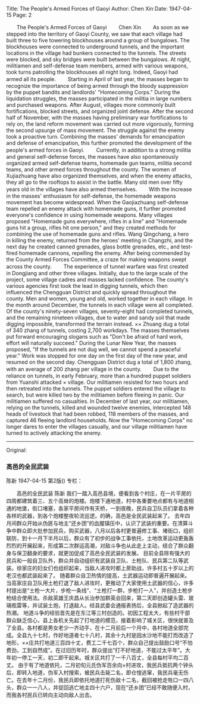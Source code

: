 Title: The People's Armed Forces of Gaoyi
Author: Chen Xin
Date: 1947-04-15
Page: 2

　　The People's Armed Forces of Gaoyi
　　Chen Xin
　　As soon as we stepped into the territory of Gaoyi County, we saw that each village had built three to five towering blockhouses around a group of bungalows. The blockhouses were connected to underground tunnels, and the important locations in the village had bunkers connected to the tunnels. The streets were blocked, and sky bridges were built between the bungalows. At night, militiamen and self-defense team members, armed with various weapons, took turns patrolling the blockhouses all night long. Indeed, Gaoyi had armed all its people.
　　Starting in April of last year, the masses began to recognize the importance of being armed through the bloody suppression by the puppet bandits and landlords' "Homecoming Corps." During the liquidation struggles, the masses participated in the militia in large numbers and purchased weapons. After August, villages more commonly built fortifications, blocked streets, and organized joint defense. After the second half of November, with the masses having preliminary war fortifications to rely on, the land reform movement was carried out more vigorously, forming the second upsurge of mass movement. The struggle against the enemy took a proactive turn. Combining the masses' demands for emancipation and defense of emancipation, this further promoted the development of the people's armed forces in Gaoyi.
　　Currently, in addition to a strong militia and general self-defense forces, the masses have also spontaneously organized armed self-defense teams, homemade gun teams, militia second teams, and other armed forces throughout the county. The women of Xujiazhuang have also organized themselves, and when the enemy attacks, they all go to the rooftops to assist in the battle. Many old men over fifty years old in the villages have also armed themselves.
　　With the increase in the masses' enthusiasm for self-defense, the homemade weapons movement has become widespread. When the Gaojiazhuang self-defense team repelled an enemy attack with homemade guns, it further promoted everyone's confidence in using homemade weapons. Many villages proposed "Homemade guns everywhere, rifles in a line" and "Homemade guns hit a group, rifles hit one person," and they created methods for combining the use of homemade guns and rifles. Wang Qingchang, a hero in killing the enemy, returned from the heroes' meeting in Changzhi, and the next day he created canned grenades, glass bottle grenades, etc., and test-fired homemade cannons, repelling the enemy. After being commended by the County Armed Forces Committee, a craze for making weapons swept across the county.
　　The experience of tunnel warfare was first created in Dongjiang and other three villages. Initially, due to the large scale of the project, some village cadres and masses lacked confidence. The county's various agencies first took the lead in digging tunnels, which then influenced the Chengguan District and quickly spread throughout the county. Men and women, young and old, worked together in each village. In the month around December, the tunnels in each village were all completed. Of the county's ninety-seven villages, seventy-eight had completed tunnels, and the remaining nineteen villages, due to water and sandy soil that made digging impossible, transformed the terrain instead. ×× Zhuang dug a total of 340 zhang of tunnels, costing 2,700 workdays. The masses themselves put forward encouraging slogans such as "Don't be afraid of hard work, effort will naturally succeed." During the Lunar New Year, the masses proposed, "If the tunnels are not dug well, we cannot spend a peaceful year." Work was stopped for one day on the first day of the new year, and resumed on the second day. Chengguan District dug a total of 1,800 zhang, with an average of 200 zhang per village in the county.
　　Due to the reliance on tunnels, in early February, more than a hundred puppet soldiers from Yuanshi attacked × village. Our militiamen resisted for two hours and then retreated into the tunnels. The puppet soldiers entered the village to search, but were killed two by the militiamen before fleeing in panic. Our militiamen suffered no casualties. In December of last year, our militiamen, relying on the tunnels, killed and wounded twelve enemies, intercepted 148 heads of livestock that had been robbed, 118 members of the masses, and captured 46 fleeing landlord households. Now the "Homecoming Corps" no longer dares to enter the villages casually, and our village militiamen have turned to actively attacking the enemy.



<hr /> 

Original: 


### 高邑的全民武装
陈新
1947-04-15
第2版()
专栏：

　　高邑的全民武装
    陈新
    我们一踏入高邑县境，便看到各个村庄，在一片平房的四周都建筑着三、五个高耸的炮楼。炮楼下通地道，村中各重要地点都有与地道相通的地堡，街口堵塞，各家平房间作有天桥，一到夜晚，民兵自卫队员们拿着各种各样的武器，到各个炮楼整夜轮流巡逻。的确，高邑是全民武装起来了。
    去年四月间群众开始从伪匪与地主“还乡团”的血腥镇压中，认识了武装的重要。在清算斗争中群众即大批参加民兵，购买武器，八月以后各村更普遍修工事、堵街口，组织联防，到十一月下半月以后，群众有了初步的战争工事依托，土地改革运动更轰轰烈烈的开展起来，形成第二次群运高潮，对敌斗争也从此走上主动，结合了群众翻身与保卫翻身的要求，就更加促成了高邑全民武装的发展。
    目前全县除有强大的民兵和一般自卫队外，群众并自动组织有武装自卫队、土枪队、民兵第二队等武装。徐家庄的妇女们也组织起来，当敌人进攻时都上房助战，许多村五十岁以上的老汉也都武装起来了。
    随着群众自卫热情的提高，土武器运动即普遍开展起来。当高家庄自卫队用土枪打退了敌人进攻时，更推动了大家使用土武器的信心，许多村提出是“土枪一大片，步枪一条线”、“土枪打一群，步枪打一人”，并创造土枪步枪结合使用法。杀敌英雄王庆昌从长治参加群英会回来，第二天即创造罐头雷、玻璃瓶雷等，并试装土炮，打退敌人。经县武委会通报表扬后，全县掀起了造武器的热潮。
    地道斗争的经验首先是在东江等三村创造的。初因工程太大，有些村干部群众缺乏信心，县上各机关先起了打地道的模范，接着影响了城关区，很快就普及了全县。各村都是男女老少一齐动手，在十二月前后一个月中，各村地道全部完成。全县九十七村，作好地道者七十八村，其余十九村是因水沙地不能打而改造了地形，××庄共打地道三百四十丈，费工二千七百个，群众自己提出鼓励口号“不怕费劲，工到自然成”。在过旧历年时，群众提出“打不好地道，不能过太平年”。大年初一停工一天，初二即干起来。城关区共打了一千八百丈，全县每村平均二百丈。
    由于有了地道依托，二月初旬元氏伪军百余向×村进攻，我民兵抵抗两个钟头后，即转入地道，伪军入村搜索，被民兵击毙二名，即仓惶逃窜，我民兵毫无伤亡。在去年十二月份，我民兵即依托地道打死伤敌十二名，截回被抢走牲口一四八头，群众一一八人，并捉回逃亡地主四十六户，现在“还乡团”已经不敢随便入村，而我各村民兵已转向主动向敌人出击。
